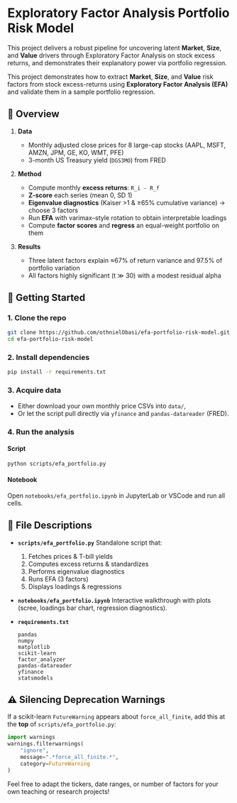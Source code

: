 # Exploratory Factor Analysis Portfolio Risk Model

This project delivers a robust pipeline for uncovering latent **Market**, **Size**, and **Value** drivers through Exploratory Factor Analysis on stock excess returns, and demonstrates their explanatory power via portfolio regression.


This project demonstrates how to extract **Market**, **Size**, and **Value** risk factors from stock excess-returns using **Exploratory Factor Analysis (EFA)** and validate them in a sample portfolio regression.

## 📖 Overview

1. **Data**

   - Monthly adjusted close prices for 8 large-cap stocks (AAPL, MSFT, AMZN, JPM, GE, KO, WMT, PFE)
   - 3-month US Treasury yield (`DGS3MO`) from FRED

2. **Method**

   - Compute monthly **excess returns**: `R_i - R_f`
   - **Z-score** each series (mean 0, SD 1)
   - **Eigenvalue diagnostics** (Kaiser >1 & ≥65% cumulative variance) → choose 3 factors
   - Run **EFA** with varimax–style rotation to obtain interpretable loadings
   - Compute **factor scores** and **regress** an equal-weight portfolio on them

3. **Results**

   - Three latent factors explain ≈67% of return variance and 97.5% of portfolio variation
   - All factors highly significant (t ≫ 30) with a modest residual alpha

## 🚀 Getting Started

### 1. Clone the repo

```bash
git clone https://github.com/othnielObasi/efa-portfolio-risk-model.git
cd efa-portfolio-risk-model
```

### 2. Install dependencies

```bash
pip install -r requirements.txt
```

### 3. Acquire data

- Either download your own monthly price CSVs into `data/`,
- Or let the script pull directly via `yfinance` and `pandas-datareader` (FRED).

### 4. Run the analysis

#### Script

```bash
python scripts/efa_portfolio.py
```

#### Notebook

Open `notebooks/efa_portfolio.ipynb` in JupyterLab or VSCode and run all cells.

## 📂 File Descriptions

- **`scripts/efa_portfolio.py`**
  Standalone script that:
  1. Fetches prices & T-bill yields
  2. Computes excess returns & standardizes
  3. Performs eigenvalue diagnostics
  4. Runs EFA (3 factors)
  5. Displays loadings & regressions

- **`notebooks/efa_portfolio.ipynb`**
  Interactive walkthrough with plots (scree, loadings bar chart, regression diagnostics).

- **`requirements.txt`**

  ```text
  pandas
  numpy
  matplotlib
  scikit-learn
  factor_analyzer
  pandas-datareader
  yfinance
  statsmodels
  ```

## ⚠️ Silencing Deprecation Warnings

If a scikit-learn `FutureWarning` appears about `force_all_finite`, add this at the **top** of `scripts/efa_portfolio.py`:

```python
import warnings
warnings.filterwarnings(
    "ignore",
    message=".*force_all_finite.*",
    category=FutureWarning
)
```

Feel free to adapt the tickers, date ranges, or number of factors for your own teaching or research projects!

